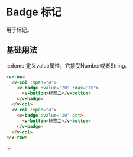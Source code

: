 # Badge 标记

用于标记。

## 基础用法

:::demo 定义value属性，它接受Number或者String。

```html
<v-row>
  <v-col :span="4">
    <v-badge :value="20" :max="10">
      <v-button>标签二</v-button>
    </v-badge>
  </v-col>
  <v-col :span="4">
    <v-badge :value="20" dot>
      <v-button>标签二</v-button>
    </v-badge>
  </v-col>
</v-row>
```
:::

<script>
  import Row from '@/components/row';
  import Col from '@/components/col';
  import Button from '@/components/button';
  import Badge from '@/components/badge';

  export default {
    components: {
      VRow: Row,
      VCol: Col,
      VButton: Button,
      VBadge: Badge,
    },
    methods: {
    },
  };
</script>